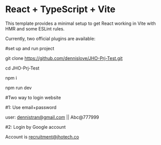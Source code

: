 # React + TypeScript + Vite

This template provides a minimal setup to get React working in Vite with HMR and some ESLint rules.

Currently, two official plugins are available:

#set up and run project

git clone https://github.com/dennislove/JHO-Prj-Test.git

cd JHO-Prj-Test

npm i

npm run dev

#Two way to login website

#1: Use email+password

user: dennistran@gmail.com || Abc@777999

#2: Login by Google account

Account is recruitment@jhotech.co
